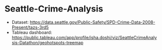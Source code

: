 # Seattle-Crime-Analysis
- Dataset: https://data.seattle.gov/Public-Safety/SPD-Crime-Data-2008-Present/tazs-3rd5
- Tableau dashboard: https://public.tableau.com/app/profile/isha.doshi/viz/SeattleCrimeAnalysis-Datathon/geohotspots-treemap
